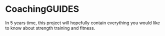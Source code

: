 # CoachingGUIDES
In 5 years time, this project will hopefully contain everything you would like to know about strength training and fitness.
